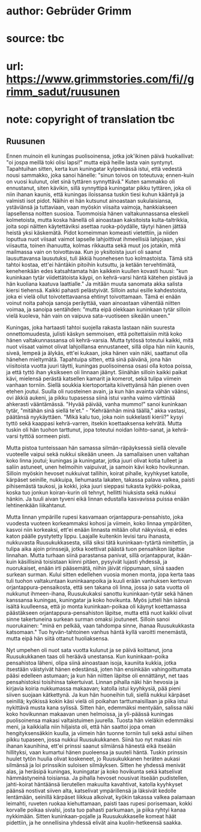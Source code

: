 # author: Gebrüder Grimm
# source: tbc
# url: https://www.grimmstories.com/fi//grimm_sadut/ruusunen
# note: copyright of translation tbc

## Ruusunen 

Ennen muinoin eli kuningas puolisoinensa, jotka jok'ikinen päivä
huokailivat: "oi jospa meillä toki olisi lapsi!" mutta eipä heille
lasta vain syntynyt. Tapahtuihan sitten, kerta kun kuningatar kylpemässä
istui, että vedestä nousi sammakko, joka sanoi hänelle: "sinun toivos
on toteutuva; ennen-kuin on vuosi kulunut, olet sinä tyttären
synnyttävä." Kuten sammakko oli ennustanut, siten kävikin, sillä
synnyttipä kuningatar pikku tyttären, joka oli niin ihanan kaunis, että
kuningas iloissansa tuskin tiesi kuhun kääntyä ja valmisti isot pidot.
Näihin ei hän kutsunut ainoastaan sukulaisiansa, ystäviänsä ja
tuttaviaan, vaan myöskin viisaita vaimoja, hankkiakseen lapsellensa
noitten suosioa. Tuommoisia hänen valtakunnassansa eleskeli kolmetoista,
mutta koska hänellä oli ainoastaan kaksitoista kulta-taltrikkia, joita
sopi näitten käytettäviksi asettaa ruoka-pöydälle, täytyi hänen jättää
heistä yksi käskemätä. Pidot komeimman komeasti vietettiin, ja niiden
loputtua nuot viisaat vaimot lapselle lahjoittivat ihmeellisiä
lahjojaan, yksi viisautta, toinen ihanuutta, kolmas rikkautta sekä muut
jos jotakin, mitä mailmassa vain on toivottavaa. Kun jo yksitoista juuri
oli saanut lausuttavansa lausutuksi, tuli äkkiä huonehesen tuo
kolmastoista. Tämä sitä tahtoi kostaa, ett'ei häntäkin pitoihin
kutsuttu, ja ketään tervehtimätä, kenehenkään edes katsahtamata hän
kaikkein kuullen kovasti huusi: "kun kuninkaan tytär viidettätoista
käypi, on kehrä-varsi häntä kätehen pistävä ja hän kuoliana kaatuva
laattialle." Ja mitään muuta sanomata akka salista kiersi tiehensä.
Kaikki pahasti pelästyivät. Silloin astui esille kahdestoista, joka ei
vielä ollut toivotettavaansa ehtinyt toivottamaan. Tämä ei enään voinut
noita pahoja sanoja peräyttää, vaan ainoastaan vähentää niitten voimaa,
ja sanoipa sentähden: "mutta eipä olekkaan kuninkaan tytär silloin
vielä kuoleva, hän vain on vaipuva sata-vuotiseen sikeään uneen."

Kuningas, joka hartaasti tahtoi suojella rakasta lastaan näin suuresta
onnettomuudesta, julisti käskyn semmoisen, että poltettaisiin mitä koko
hänen valtakunnassansa oli kehrä-varsia. Mutta tytössä toteutui kaikki,
mitä nuot viisaat vaimot olivat lahjoillansa ennustaneet, sillä olipa
hän niin kaunis, siveä, lempeä ja älykäs, ett'ei kukaan, joka hänen
vain näki, saattanut olla hänehen mieltymätä. Tapahtuipa sitten, että
sinä päivänä, jona hän viisitoista vuotta juuri täytti, kuningas
puolisoinensa osasi olla kotoa poissa, ja että tyttö ihan yksikseen oli
linnaan jäänyt. Siinähän silloin kaikki paikat kävi, mielensä perästä
katsellen kamarit ja komerot, sekä tulipa viimein vanhaan torniin.
Siellä soukkia kiertoportaita kiivettyänsä hän pienen oven etehen
joutui. Suulla oli ruosteinen avain, ja kun hän avainta vähän väänsi,
ovi äkkiä aukeni, ja pikku tupasessa siinä istui vanha vaimo värttinää
ahkerasti vääntämässä. "Hyvää päivää, vanha mummo!" sanoi kuninkaan
tytär, "mitähän sinä siellä te'et." - "Kehräänhän minä täällä,"
akka vastasi, päätänsä nyykäyttäen. "Mikä kalu tuo, joka noin
sukkelasti kierii?" kysyi tyttö sekä kaappasi kehrä-varren, itsekin
koettaaksensa kehrätä. Mutta tuskin oli hän tuohon tarttunut, jopa
toteutui noidan loihto-sanat, ja kehrä-varsi tyttöä sormeen pisti.

Mutta pistoa tunteissaan hän samassa silmän-räpäyksessä siellä olevalle
vuoteelle vaipui sekä nukkui sikeään uneen. Ja samallaisen unen valtahan
koko linna joutui; kuningas ja kuningatar, jotka juuri olivat kotia
tulleet ja saliin astuneet, unen helmoihin vaipuivat, ja samoin kävi
koko hovikunnan. Silloin myöskin hevoset nukkuivat tallihin, koirat
pihalle, kyyhkyset katolle, kärpäset seinille, nukkuipa, liehumasta
lakaten, takassa palava valkea, paisti pihisemästä taukosi, ja kokki,
joka juuri sieppasi tukasta kyökki-poikaa, koska tuo jonkun koiran-kurin
oli tehnyt, hellitti hiuksista sekä nukkui hänkin. Ja tuuli aivan tyveni
eikä linnan edustalla kasvavissa puissa enään lehtinenkään liikahtanut.

Mutta linnan ympärille rupesi kasvamaan orjantappura-pensahisto, joka
vuodesta vuoteen korkeammaksi kohosi ja viimein, koko linnaa ympäröiten,
kasvoi niin korkeaksi, ett'ei enään linnasta mitään ollut näkyvissä, ei
edes katon päälle pystytetty lippu. Laajalle kuitenkin levisi taru
ihanasta, nukkuvasta Ruusukukkasesta, sillä siksi tätä kuninkaan-tytärtä
nimitettiin, ja tulipa aika ajoin prinssejä, jotka koettivat päästä tuon
pensahikon läpitse linnahan. Mutta turhaan siinä parastansa panivat,
sillä orjantappurat, ikään-kuin käsillisinä toisistaan kiinni pitäen,
pysyivät lujasti yhdessä, ja nuorukaiset, enään irti pääsemätä, niihin
jäivät riippumaan, siinä saaden surkean surman. Kului sitten edellehen
vuosia monen monta, jopa kerta taas tuli tuohon valtakuntaan
kuninkaanpoika ja kuuli erään vanhuksen kertovan
orjantappura-pensaikosta, että sen takana oli linna, jossa jo sata
vuotta oli nukkunut ihmeen-ihana, Ruusukukaksi sanottu kuninkaan-tytär
sekä hänen kanssansa kuningas, kuningatar ja koko hovikunta. Myös
jutteli hän isänsä isältä kuulleensa, että jo monta kuninkaan-poikaa oli
käynyt koettamassa päästäkseen orjantappura-pensahiston läpitse, mutta
että nuot kaikki olivat sinne takertuneina surkean surman omaksi
joutuneet. Silloin sanoi nuorukainen: "minä en pelkää, vaan tahdompa
sinne, ihanaa Ruusukukkasta katsomaan." Tuo hyvän-tahtoinen vanhus
häntä kyllä varoitti menemästä, mutta eipä hän siitä ottanut
huoliaksensa.

Nyt umpehen oli nuot sata vuotta kulunut ja se päivä koittanut, jona
Ruusukukkanen taas oli heräävä unestansa. Kun kuninkaan-poika
pensahistoa läheni, olipa siinä ainoastaan isoja, kauniita kukkia, jotka
itsestään väistyivät hänen edestänsä, joten hän ensinkään
vahingoittumata pääsi edelleen astumaan; ja kun hän niitten läpitse oli
ennättänyt, net taas pensahistoksi toisihinsa takertuivat. Linnan
pihalla näki hän hevosia ja kirjavia koiria nukkumassa makaavan; katolla
istui kyyhkysiä, pää pieni siiven suojaan kätkettynä. Ja kun hän
huoneihin tuli, siellä nukkui kärpäset seinillä; kyökissä kokin käsi
vielä oli poikahan tarttumaisillaan ja piika istui nykittävä musta kana
sylissä. Sitten hän, edemmäksi mentyään, salissa näki koko hovikunnan
makaavan unen helmoissa, ja yli-päässä kuningas puolisoinensa makasi
valtaistuimen juurella. Tuosta hän vieläkin edemmäksi meni, ja
kaikkialla niin hiljaista oli, että hän saattoi jopa oman
hengityksensäkkin kuulla, ja viimein hän tuonne torniin tuli sekä astui
siihen pikku tupaseen, jossa nukkui Ruusukukkanen. Siinä tuo nyt makasi
niin ihanan kaunihina, ett'ei prinssi saanut silmiänsä hänestä eikä
itseään hillityksi, vaan kumartui hänen puoleensa ja suuteli häntä.
Tuskin prinssin huulet tytön huulia olivat koskeneet, jo Ruusukukkanen
heräten aukasi silmänsä ja loi prinssikin suloisen silmäyksen. Sitten he
yhdessä menivät alas, ja heräsipä kuningas, kuningatar ja koko hovikunta
sekä katselivat hämmästyneinä toisiansa. Ja pihalla hevoset nousivat
itseään pudistellen, jahti-koirat häntäänsä lierutellen makuulta
kavahtivat, katolla kyyhkyset päänsä nostivat siiven alta, katselivat
ympärillensä ja läksivät kedolle lentämään, seinillä kärpäset liikkua
alkoivat, kyökin takassa valkea palamaan leimahti, ruveten ruokaa
kiehuttamaan, paisti taas rupesi porisemaan, kokki korvalle poikaa
sivalsi, josta tuo pahasti parkumaan, ja piika ryhtyi kanaa nykkimään.
Sitten kuninkaan-pojalle ja Ruusukukkaselle komeat häät pidettiin, ja he
onnellisina yhdessä elivät aina kuolin-hetkeensä saakka.
